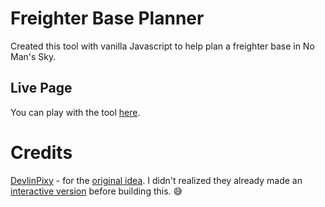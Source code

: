 # Freighter Base Planner
Created this tool with vanilla Javascript to help plan a freighter base in No Man's Sky.

## Live Page
You can play with the tool [here](https://kamoteshake.github.io/nms-freighter-planner/).



# Credits
[DevlinPixy](https://www.devilinpixy.com/) - for the [original idea](https://forums.atlas-65.com/t/freighter-building-layout-floor-plan-s/6059). I didn't realized they already made an [interactive version](https://jsfiddle.net/DevilinPixy/d8s7k9jt/) before building this. 😅